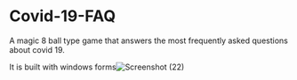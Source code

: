 # Covid-19-FAQ

A magic 8 ball type game that answers the most frequently asked questions about covid 19.

It is built with windows forms![Screenshot (22)](https://user-images.githubusercontent.com/42412218/160085875-fde5e7d0-4fd9-4b4b-a6d1-91dcfb2626aa.png)
